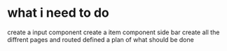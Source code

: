 
# what i need to do 
create a input component 
create a item component side bar 
create all the diffrent pages and routed 
defined a plan of what should be done 


